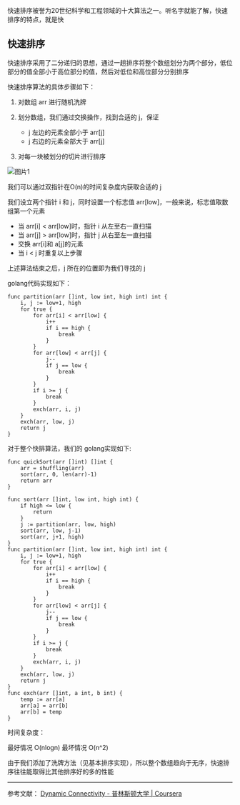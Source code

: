 快速排序被誉为20世纪科学和工程领域的十大算法之一。听名字就能了解，快速排序的特点，就是快

## 快速排序

快速排序采用了二分递归的思想，通过一趟排序将整个数组划分为两个部分，低位部分的值全部小于高位部分的值，然后对低位和高位部分分别排序

快速排序算法的具体步骤如下：

1. 对数组 arr 进行随机洗牌
2. 划分数组，我们通过交换操作，找到合适的 j，保证
   
    * j 左边的元素全部小于 arr[j]
    * j 右边的元素全部大于 arr[j]
  
3. 对每一块被划分的切片进行排序

![图片1]()

我们可以通过双指针在O(n)的时间复杂度内获取合适的 j

我们设立两个指针 i 和 j，同时设置一个标志值 arr[low]，一般来说，标志值取数组第一个元素
* 当 arr[i] < arr[low]时，指针 i 从左至右一直扫描
* 当 arr[j] > arr[low]时，指针 j 从右至左一直扫描
* 交换 arr[i]和 a[j]的元素
* 当 i < j 时重复以上步骤

上述算法结束之后，j 所在的位置即为我们寻找的 j

golang代码实现如下：

```
func partition(arr []int, low int, high int) int {
	i, j := low+1, high
	for true {
		for arr[i] < arr[low] {
			i++
			if i == high {
				break
			}
		}
		for arr[low] < arr[j] {
			j--
			if j == low {
				break
			}
		}
		if i >= j {
			break
		}
		exch(arr, i, j)
	}
	exch(arr, low, j)
	return j
}
```

对于整个快排算法，我们的 golang实现如下:
```
func quickSort(arr []int) []int {
    arr = shuffling(arr)
	sort(arr, 0, len(arr)-1)
	return arr
}

func sort(arr []int, low int, high int) {
	if high <= low {
		return
	}
	j := partition(arr, low, high)
	sort(arr, low, j-1)
	sort(arr, j+1, high)
}
func partition(arr []int, low int, high int) int {
	i, j := low+1, high
	for true {
		for arr[i] < arr[low] {
			i++
			if i == high {
				break
			}
		}
		for arr[low] < arr[j] {
			j--
			if j == low {
				break
			}
		}
		if i >= j {
			break
		}
		exch(arr, i, j)
	}
	exch(arr, low, j)
	return j
}
func exch(arr []int, a int, b int) {
	temp := arr[a]
	arr[a] = arr[b]
	arr[b] = temp
}
```

时间复杂度：

最好情况 O(nlogn)
最坏情况 O(n^2)

由于我们添加了洗牌方法（见基本排序实现），所以整个数组趋向于无序，快速排序往往能取得比其他排序好的多的性能

------
参考文献：
[Dynamic Connectivity - 普林斯顿大学 | Coursera](https://www.coursera.org/learn/algorithms-part1/lecture/fjxHC/dynamic-connectivity)

